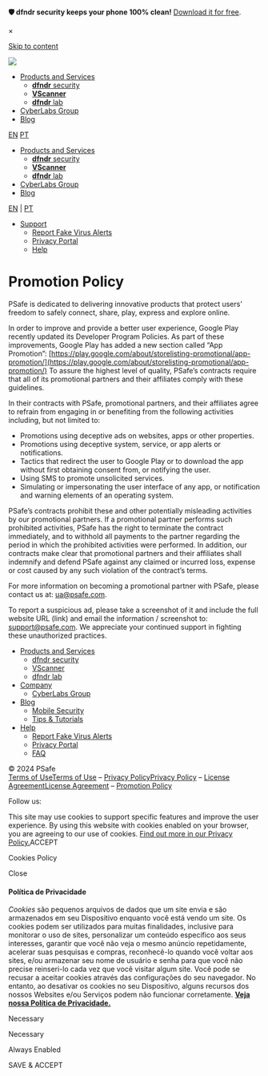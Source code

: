 **🛡 dfndr security keeps your phone 100% clean!** [Download it for free](https://play.google.com/store/apps/details?id=com.psafe.msuite).

×

[Skip to content](#content)

[![](https://www.psafe.com/wp-content/uploads/2018/08/psafe_hoizontal_shield.svg)](https://www.psafe.com/ "PSafe")

* [Products and Services](https://www.psafe.com/dfndr/)
    * [**dfndr** security](https://www.psafe.com/dfndr-security/)
    * [**VScanner**](https://vscanner.ai/)
    * [**dfndr** lab](https://www.psafe.com/dfndr-lab)
* [CyberLabs Group](https://cyberlabs.ai/en)
* [Blog](https://www.psafe.com/en/blog/)

[EN](https://www.psafe.com/promotion-policy/) [PT](https://www.psafe.com/pt-br/politica-de-publicidade/)

* [Products and Services](https://www.psafe.com/dfndr/)
    * [**dfndr** security](https://www.psafe.com/dfndr-security/)
    * [**VScanner**](https://vscanner.ai/)
    * [**dfndr** lab](https://www.psafe.com/dfndr-lab)
* [CyberLabs Group](https://cyberlabs.ai/)
* [Blog](https://www.psafe.com/blog)

[EN](https://www.psafe.com/promotion-policy/) | [PT](https://www.psafe.com/pt-br/politica-de-publicidade/)

* [Support](#)
    * [Report Fake Virus Alerts](https://www.psafe.com/report-fake-virus-alerts/)
    * [Privacy Portal](https://www.psafe.com/privacy-portal/)
    * [Help](https://www.psafe.com/help/)

Promotion Policy
================

PSafe is dedicated to delivering innovative products that protect users’ freedom to safely connect, share, play, express and explore online.

In order to improve and provide a better user experience, Google Play recently updated its Developer Program Policies. As part of these improvements, Google Play has added a new section called “App Promotion”: [https://play.google.com/about/storelisting-promotional/app-promotion/](https://play.google.com/about/storelisting-promotional/app-promotion/) To assure the highest level of quality, PSafe’s contracts require that all of its promotional partners and their affiliates comply with these guidelines.

In their contracts with PSafe, promotional partners, and their affiliates agree to refrain from engaging in or benefiting from the following activities including, but not limited to:

* Promotions using deceptive ads on websites, apps or other properties.
* Promotions using deceptive system, service, or app alerts or notifications.
* Tactics that redirect the user to Google Play or to download the app without first obtaining consent from, or notifying the user.
* Using SMS to promote unsolicited services.
* Simulating or impersonating the user interface of any app, or notification and warning elements of an operating system.

PSafe’s contracts prohibit these and other potentially misleading activities by our promotional partners. If a promotional partner performs such prohibited activities, PSafe has the right to terminate the contract immediately, and to withhold all payments to the partner regarding the period in which the prohibited activities were performed. In addition, our contracts make clear that promotional partners and their affiliates shall indemnify and defend PSafe against any claimed or incurred loss, expense or cost caused by any such violation of the contract’s terms.

For more information on becoming a promotional partner with PSafe, please contact us at: [ua@psafe.com](mailto:ua@psafe.com).

To report a suspicious ad, please take a screenshot of it and include the full website URL (link) and email the information / screenshot to: [support@psafe.com](mailto:support@psafe.com). We appreciate your continued support in fighting these unauthorized practices.

* [Products and Services](#)
    * [dfndr security](https://www.psafe.com/dfndr-security/)
    * [VScanner](https://vscanner.ai/)
    * [dfndr lab](https://www.psafe.com/dfndr-lab)
* [Company](#)
    * [CyberLabs Group](https://cyberlabs.ai/)
* [Blog](https://www.psafe.com/en/blog/)
    * [Mobile Security](https://www.psafe.com/en/blog/category/security/)
    * [Tips & Tutorials](https://www.psafe.com/en/blog/category/tips-tutoriais/)
* [Help](https://www.psafe.com/help/)
    * [Report Fake Virus Alerts](https://www.psafe.com/report-fake-virus-alerts/)
    * [Privacy Portal](https://www.psafe.com/privacy-portal/)
    * [FAQ](https://www.psafe.com/help/)

© 2024 PSafe  
[Terms of Use](https://www.psafe.com/terms-of-use/)[Terms of Use](https://www.psafe.com/enterprise/terms-of-use/) – [Privacy Policy](https://www.psafe.com/privacy-policy/)[Privacy Policy](https://www.psafe.com/enterprise/privacy-policy/) – [License Agreement](https://www.psafe.com/license-agreement/)[License Agreement](https://www.psafe.com/enterprise/license-and-services-agreement/) – [Promotion Policy](https://www.psafe.com/promotion-policy/)

Follow us:[](https://www.facebook.com/PSafeTechnology)[](https://www.linkedin.com/company/psafe/)[](https://www.youtube.com/c/dfndr)[](https://twitter.com/dfndr)

This site may use cookies to support specific features and improve the user experience. By using this website with cookies enabled on your browser, you are agreeing to our use of cookies. [Find out more in our Privacy Policy.](https://www.psafe.com/privacy-policy/)ACCEPT

Cookies Policy

Close

#### Política de Privacidade

_Cookies_ são pequenos arquivos de dados que um site envia e são armazenados em seu Dispositivo enquanto você está vendo um site. Os cookies podem ser utilizados para muitas finalidades, inclusive para monitorar o uso de sites, personalizar um conteúdo específico aos seus interesses, garantir que você não veja o mesmo anúncio repetidamente, acelerar suas pesquisas e compras, reconhecê-lo quando você voltar aos sites, e/ou armazenar seu nome de usuário e senha para que você não precise reinseri-lo cada vez que você visitar algum site. Você pode se recusar a aceitar cookies através das configurações do seu navegador. No entanto, ao desativar os cookies no seu Dispositivo, alguns recursos dos nossos Websites e/ou Serviços podem não funcionar corretamente. [**Veja nossa Política de Privacidade.**](https://www.psafe.com/pt-br/politica-de-privacidade/#V)

Necessary

 Necessary

Always Enabled

SAVE & ACCEPT